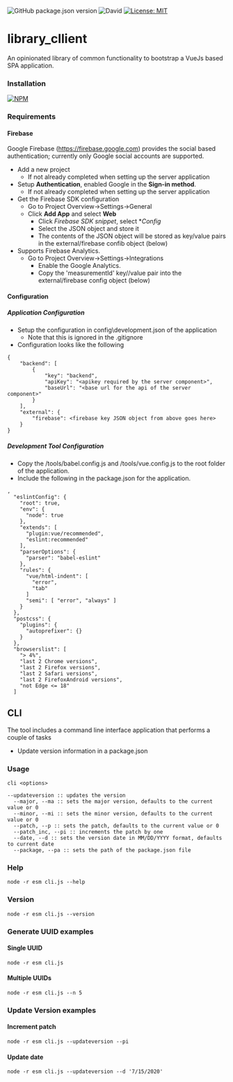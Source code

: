![GitHub package.json version](https://img.shields.io/github/package-json/v/thzero/library_client)
![David](https://img.shields.io/david/thzero/library_client)
[![License: MIT](https://img.shields.io/badge/License-MIT-yellow.svg)](https://opensource.org/licenses/MIT)

# library_cllient

An opinionated library of common functionality to bootstrap a VueJs based SPA application.

### Installation

[![NPM](https://nodei.co/npm/@thzero/library_client.png?compact=true)](https://npmjs.org/package/@thzero/library_client)

### Requirements

#### Firebase

Google Firebase (https://firebase.google.com) provides the social based authentication; currently only Google social accounts are supported.

* Add a new project
  * If not already completed when setting up the server application
* Setup **Authentication**, enabled Google in the **Sign-in method**.
  * If not already completed when setting up the server application
* Get the Firebase SDK configuration
  * Go to Project Overview->Settings->General
  * Click **Add App** and select **Web**
    * Click *Firebase SDK snippet*, select **Config*
    * Select the JSON object and store it
    * The contents of the JSON object will be stored as key/value pairs in the external/firebase confib object (below)
* Supports Firebase Analytics.
  * Go to Project Overview->Settings->Integrations
    * Enable the Google Analytics.
    * Copy the 'measurementId' key//value pair into the external/firebase config object (below)

#### Configuration

##### Application Configuration

* Setup the configuration in config\development.json of the application
  * Note that this is ignored in the .gitignore
* Configuration looks like the following

```
{
	"backend": [
		{
			"key": "backend",
			"apiKey": "<apikey required by the server component>",
			"baseUrl": "<base url for the api of the server component>"
		}
	],
	"external": {
		"firebase": <firebase key JSON object from above goes here>
	}
}
```

##### Development Tool Configuration

* Copy the /tools/babel.config.js and /tools/vue.config.js to the root folder of the application.
* Include the following in the package.json for the application.

```
,
  "eslintConfig": {
    "root": true,
    "env": {
      "node": true
    },
    "extends": [
      "plugin:vue/recommended",
      "eslint:recommended"
    ],
    "parserOptions": {
      "parser": "babel-eslint"
    },
    "rules": {
      "vue/html-indent": [
        "error",
        "tab"
      ]
      "semi": [ "error", "always" ]
    }
  },
  "postcss": {
    "plugins": {
      "autoprefixer": {}
    }
  },
  "browserslist": [
    "> 4%",
    "last 2 Chrome versions",
    "last 2 Firefox versions",
    "last 2 Safari versions",
    "last 2 FirefoxAndroid versions",
    "not Edge <= 18"
  ]
```
## CLI

The tool includes a command line interface application that performs a couple of tasks

* Update version information in a package.json

### Usage

```
cli <options>

--updateversion :: updates the version
  --major, --ma :: sets the major version, defaults to the current value or 0
  --minor, --mi :: sets the minor version, defaults to the current value or 0
  --patch, --p :: sets the patch, defaults to the current value or 0
  --patch_inc, --pi :: increments the patch by one
  --date, --d :: sets the version date in MM/DD/YYYY format, defaults to current date
  --package, --pa :: sets the path of the package.json file
```

### Help

```
node -r esm cli.js --help
```

### Version

```
node -r esm cli.js --version
```

### Generate UUID examples

#### Single UUID

```
node -r esm cli.js
```

#### Multiple UUIDs

```
node -r esm cli.js --n 5
```

### Update Version examples

#### Increment patch

```
node -r esm cli.js --updateversion --pi
```

#### Update date

```
node -r esm cli.js --updateversion --d '7/15/2020'
```
